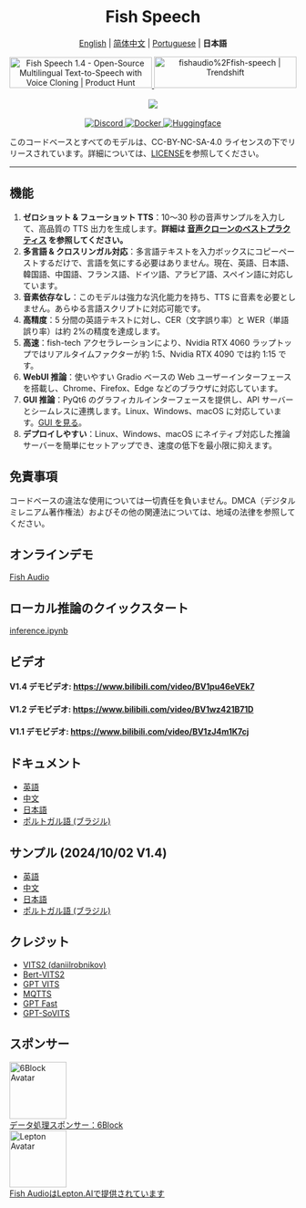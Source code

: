 <div align="center">
<h1>Fish Speech</h1>

[English](../README.md) | [简体中文](README.zh.md) | [Portuguese](README.pt-BR.md) | **日本語** <br>

<a href="https://www.producthunt.com/posts/fish-speech-1-4?embed=true&utm_source=badge-featured&utm_medium=badge&utm_souce=badge-fish&#0045;speech&#0045;1&#0045;4" target="_blank">
    <img src="https://api.producthunt.com/widgets/embed-image/v1/featured.svg?post_id=488440&theme=light" alt="Fish&#0032;Speech&#0032;1&#0046;4 - Open&#0045;Source&#0032;Multilingual&#0032;Text&#0045;to&#0045;Speech&#0032;with&#0032;Voice&#0032;Cloning | Product Hunt" style="width: 250px; height: 54px;" width="250" height="54" />
</a>
<a href="https://trendshift.io/repositories/7014" target="_blank">
    <img src="https://trendshift.io/api/badge/repositories/7014" alt="fishaudio%2Ffish-speech | Trendshift" style="width: 250px; height: 55px;" width="250" height="55"/>
</a>
<br>
</div>
<br>

<div align="center">
    <img src="https://count.getloli.com/get/@fish-speech?theme=asoul" /><br>
</div>
<br>

<div align="center">
    <a target="_blank" href="https://discord.gg/Es5qTB9BcN">
        <img alt="Discord" src="https://img.shields.io/discord/1214047546020728892?color=%23738ADB&label=Discord&logo=discord&logoColor=white&style=flat-square"/>
    </a>
    <a target="_blank" href="https://hub.docker.com/r/fishaudio/fish-speech">
        <img alt="Docker" src="https://img.shields.io/docker/pulls/fishaudio/fish-speech?style=flat-square&logo=docker"/>
    </a>
    <a target="_blank" href="https://huggingface.co/spaces/fishaudio/fish-speech-1">
        <img alt="Huggingface" src="https://img.shields.io/badge/🤗%20-space%20demo-yellow"/>
    </a>
</div>

このコードベースとすべてのモデルは、CC-BY-NC-SA-4.0 ライセンスの下でリリースされています。詳細については、[LICENSE](LICENSE)を参照してください。

---

## 機能

1. **ゼロショット & フューショット TTS**：10〜30 秒の音声サンプルを入力して、高品質の TTS 出力を生成します。**詳細は [音声クローンのベストプラクティス](https://docs.fish.audio/text-to-speech/voice-clone-best-practices) を参照してください。**
2. **多言語 & クロスリンガル対応**：多言語テキストを入力ボックスにコピーペーストするだけで、言語を気にする必要はありません。現在、英語、日本語、韓国語、中国語、フランス語、ドイツ語、アラビア語、スペイン語に対応しています。
3. **音素依存なし**：このモデルは強力な汎化能力を持ち、TTS に音素を必要としません。あらゆる言語スクリプトに対応可能です。
4. **高精度**：5 分間の英語テキストに対し、CER（文字誤り率）と WER（単語誤り率）は約 2%の精度を達成します。
5. **高速**：fish-tech アクセラレーションにより、Nvidia RTX 4060 ラップトップではリアルタイムファクターが約 1:5、Nvidia RTX 4090 では約 1:15 です。
6. **WebUI 推論**：使いやすい Gradio ベースの Web ユーザーインターフェースを搭載し、Chrome、Firefox、Edge などのブラウザに対応しています。
7. **GUI 推論**：PyQt6 のグラフィカルインターフェースを提供し、API サーバーとシームレスに連携します。Linux、Windows、macOS に対応しています。[GUI を見る](https://github.com/AnyaCoder/fish-speech-gui)。
8. **デプロイしやすい**：Linux、Windows、macOS にネイティブ対応した推論サーバーを簡単にセットアップでき、速度の低下を最小限に抑えます。

## 免責事項

コードベースの違法な使用については一切責任を負いません。DMCA（デジタルミレニアム著作権法）およびその他の関連法については、地域の法律を参照してください。

## オンラインデモ

[Fish Audio](https://fish.audio)

## ローカル推論のクイックスタート

[inference.ipynb](/inference.ipynb)

## ビデオ

#### V1.4 デモビデオ: https://www.bilibili.com/video/BV1pu46eVEk7

#### V1.2 デモビデオ: https://www.bilibili.com/video/BV1wz421B71D

#### V1.1 デモビデオ: https://www.bilibili.com/video/BV1zJ4m1K7cj

## ドキュメント

- [英語](https://speech.fish.audio/)
- [中文](https://speech.fish.audio/zh/)
- [日本語](https://speech.fish.audio/ja/)
- [ポルトガル語 (ブラジル)](https://speech.fish.audio/pt/)

## サンプル (2024/10/02 V1.4)

- [英語](https://speech.fish.audio/samples/)
- [中文](https://speech.fish.audio/zh/samples/)
- [日本語](https://speech.fish.audio/ja/samples/)
- [ポルトガル語 (ブラジル)](https://speech.fish.audio/pt/samples/)

## クレジット

- [VITS2 (daniilrobnikov)](https://github.com/daniilrobnikov/vits2)
- [Bert-VITS2](https://github.com/fishaudio/Bert-VITS2)
- [GPT VITS](https://github.com/innnky/gpt-vits)
- [MQTTS](https://github.com/b04901014/MQTTS)
- [GPT Fast](https://github.com/pytorch-labs/gpt-fast)
- [GPT-SoVITS](https://github.com/RVC-Boss/GPT-SoVITS)

## スポンサー

<div>
  <a href="https://6block.com/">
    <img src="https://avatars.githubusercontent.com/u/60573493" width="100" height="100" alt="6Block Avatar"/>
  </a>
  <br>
  <a href="https://6block.com/">データ処理スポンサー：6Block</a>
</div>
<div>
  <a href="https://www.lepton.ai/">
    <img src="https://www.lepton.ai/favicons/apple-touch-icon.png" width="100" height="100" alt="Lepton Avatar"/>
  </a>
  <br>
  <a href="https://www.lepton.ai/">Fish AudioはLepton.AIで提供されています</a>
</div>
